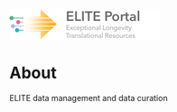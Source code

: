 <img src="ELITE_logo.png"
     alt="ELITE logo"
     style="text-align: center;" />
     
# About
ELITE data management and data curation
